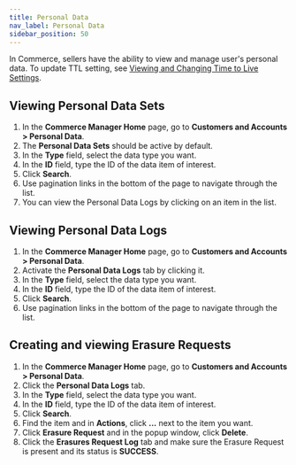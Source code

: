 ```yaml
---
title: Personal Data
nav_label: Personal Data
sidebar_position: 50
---
```


In Commerce, sellers have the ability to view and manage user's personal data. To update TTL setting, see [Viewing and Changing Time to Live Settings](/docs/commerce-manager/settings/general-settings#viewing-and-changing-time-to-live-settings).

## Viewing Personal Data Sets

1. In the **Commerce Manager Home** page, go to **Customers and Accounts > Personal Data**.
1. The **Personal Data Sets** should be active by default.
1. In the **Type** field, select the data type you want.
1. In the **ID** field, type the ID of the data item of interest.
1. Click **Search**.
1. Use pagination links in the bottom of the page to navigate through the list.
1. You can view the Personal Data Logs by clicking on an item in the list.

## Viewing Personal Data Logs

1. In the **Commerce Manager Home** page, go to **Customers and Accounts > Personal Data**.
1. Activate the **Personal Data Logs** tab by clicking it.
1. In the **Type** field, select the data type you want.
1. In the **ID** field, type the ID of the data item of interest.
1. Click **Search**.
1. Use pagination links in the bottom of the page to navigate through the list.

## Creating and viewing Erasure Requests

1. In the **Commerce Manager Home** page, go to **Customers and Accounts > Personal Data**.
1. Click the **Personal Data Logs** tab.
1. In the **Type** field, select the data type you want.
1. In the **ID** field, type the ID of the data item of interest.
1. Click **Search**.
1. Find the item and in **Actions**, click **...** next to the item you want.
1. Click **Erasure Request** and in the popup window, click **Delete**.
1. Click the **Erasures Request Log** tab and make sure the Erasure Request is present and its status is **SUCCESS**.

